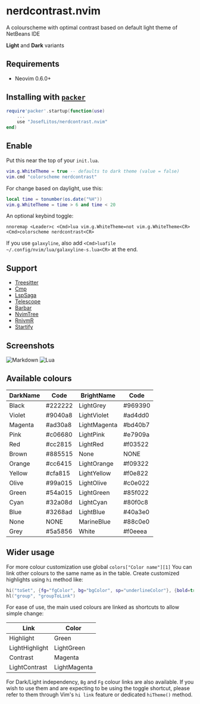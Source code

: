 # nerdcontrast.nvim

A colourscheme with optimal contrast based on default light theme of NetBeans IDE

**Light** and **Dark** variants

## Requirements

- Neovim 0.6.0+

## Installing with [`packer`](https://github.com/wbthomason/packer.nvim)

```lua
require'packer'.startup(function(use)
	...
	use "JosefLitos/nerdcontrast.nvim"
end)
```

## Enable

Put this near the top of your `init.lua`.

```lua
vim.g.WhiteTheme = true -- defaults to dark theme (value = false)
vim.cmd "colorscheme nerdcontrast"
```

For change based on daylight, use this:

```lua
local time = tonumber(os.date("%H"))
vim.g.WhiteTheme = time > 6 and time < 20
```

An optional keybind toggle:

```vim
nnoremap <Leader>c <Cmd>lua vim.g.WhiteTheme=not vim.g.WhiteTheme<CR><Cmd>colorscheme nerdcontrast<CR>
```

If you use `galaxyline`, also add `<Cmd>luafile ~/.config/nvim/lua/galaxyline-s.lua<CR>` at the end.

## Support

- [Treesitter](https://github.com/nvim-treesitter/nvim-treesitter)
- [Cmp](https://github.com/hrsh7th/nvim-cmp)
- [LspSaga](https://github.com/tami5/lspsaga.nvim)
- [Telescope](https://github.com/nvim-telescope/telescope.nvim)
- [Barbar](https://github.com/romgrk/barbar.nvim)
- [NvimTree](https://github.com/kyazdani42/nvim-tree.lua)
- [RnivmR](https://github.com/kevinhwang91/rnvimr)
- [Startify](https://github.com/mhinz/vim-startify)

## Screenshots

![Markdown](https://user-images.githubusercontent.com/54900518/150679390-89653466-d66a-4286-8288-29c58faa096a.png)
![Lua](https://user-images.githubusercontent.com/54900518/150679516-f89dbcd1-f789-457c-a290-7934af949624.png)

## Available colours

| DarkName | Code    | BrightName   | Code    |
| -------- | ------- | ------------ | ------- |
| Black    | #222222 | LightGrey    | #969390 |
| Violet   | #9040a8 | LightViolet  | #ad4dd0 |
| Magenta  | #ad30a8 | LightMagenta | #bd40b7 |
| Pink     | #c06680 | LightPink    | #e7909a |
| Red      | #cc2815 | LightRed     | #f03522 |
| Brown    | #885515 | None         | NONE    |
| Orange   | #cc6415 | LightOrange  | #f09322 |
| Yellow   | #cfa815 | LightYellow  | #f0e822 |
| Olive    | #99a015 | LightOlive   | #c0e022 |
| Green    | #54a015 | LightGreen   | #85f022 |
| Cyan     | #32a08d | LightCyan    | #80f0c8 |
| Blue     | #3268ad | LightBlue    | #40a3e0 |
| None     | NONE    | MarineBlue   | #88c0e0 |
| Grey     | #5a5856 | White        | #f0eeea |

## Wider usage

For more colour customization use global `colors["Color name"][1]`
You can link other colours to the same name as in the table.
Create customized highlights using `hi` method like:

```lua
hi("toSet", {fg="fgColor", bg="bgColor", sp="underlineColor"}, {bold=true, undercurl=true, ...})
hl("group", "groupToLink")
```

For ease of use, the main used colours are linked as shortcuts to allow simple change:

| Link           | Color        |
| -------------- | ------------ |
| Highlight      | Green        |
| LightHighlight | LightGreen   |
| Contrast       | Magenta      |
| LightContrast  | LightMagenta |

For Dark/Light independency, `Bg` and `Fg` colour links are also available. If you wish to use them
and are expecting to be using the toggle shortcut, please refer to them through Vim's `hi link`
feature or dedicated `hiTheme()` method.
